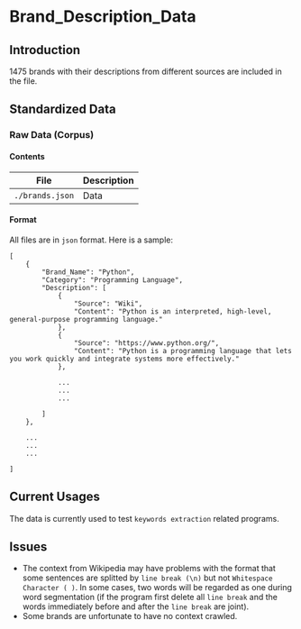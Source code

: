 # Brand_Description_Data

## Introduction
1475 brands with their descriptions from different sources are included in the file.

## Standardized Data
### Raw Data (Corpus)
#### Contents
File|Description
---|---
`./brands.json`|Data

#### Format
All files are in `json` format. Here is a sample:
```
[
    {
        "Brand_Name": "Python",
        "Category": "Programming Language",
        "Description": [
            {
                "Source": "Wiki",
                "Content": "Python is an interpreted, high-level, general-purpose programming language."
            },
            {
                "Source": "https://www.python.org/",
                "Content": "Python is a programming language that lets you work quickly and integrate systems more effectively."
            },

            ...
            ...
            ...

        ]
    },

    ...
    ...
    ...

]

```

## Current Usages
The data is currently used to test `keywords extraction` related programs. 

## Issues
+ The context from Wikipedia may have problems with the format that some sentences are splitted by `line break (\n)` but not `Whitespace Character ( )`. In some cases, two words will be regarded as one during word segmentation (if the program first delete all `line break` and the words immediately before and after the `line break` are joint).
+ Some brands are unfortunate to have no context crawled.
